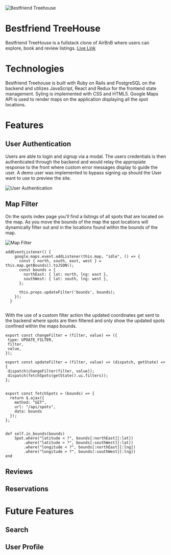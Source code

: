 ![Bestfriend Treehouse](https://bestfriend-treehouse-seeds.s3.amazonaws.com/f39e3999c24445afb5a328b6c5a2f040.png)
# Bestfriend TreeHouse

Bestfriend TreeHouse is a fullstack clone of AirBnB where users can explore, book and review listings. <a href='http://bestfriend-treehouse.herokuapp.com/#/'>Live Link</a>

# Technologies

Bestfriend Treehouse is built with Ruby on Rails and PostgreSQL on the backend and utilizes JavaScript, React and Redux for the frontend state management. Syling is implemented with CSS and HTML5. Google Maps API is used to render maps on the application displaying all the spot locations.

# Features

## User Authentication

Users are able to login and signup via a modal. The users credentials is then authenticated through the backend and would relay the appropiate response to the front  where custom error messages display to guide the user. A demo user was implemented to bypass signing up should the User want to use to preview the site.

![User Authentication](https://adelqudsi.com/wp-content/uploads/2021/06/2021-06-22_13-23-55-1.gif)

## Map Filter

On the spots index page you'll find a listings of all spots that are located on the map. As you move the bounds of the map the spot locations will dynamically filter out and in the locations found within the bounds of the map.

![Map Filter](https://github.com/A-Qudsi/Bestfriend-Treehouse/blob/master/app/assets/images/MapFilter.gif)

```  
addEventListener() {
    google.maps.event.addListener(this.map, "idle", () => {
      const { north, south, east, west } = this.map.getBounds().toJSON();
      const bounds = {
        northEast: { lat: north, lng: east },
        southWest: { lat: south, lng: west },
      };
       
      this.props.updateFilter('bounds', bounds);
    });
  }
    
 ```
 
 With the use of a custom filter action the updated coordinates get sent to the backend where spots are then filtered and only show the updated spots confined within the maps bounds.
 
 ```
 export const changeFilter = (filter, value) => ({
  type: UPDATE_FILTER,
  filter,
  value,
});

export const updateFilter = (filter, value) => (dispatch, getState) => {
  dispatch(changeFilter(filter, value));
  dispatch(fetchSpots(getState().ui.filters));
};

```
```

export const fetchSpots = (bounds) => {
  return $.ajax({
    method: "GET",
    url: "/api/spots",
    data: bounds
  });
};

```
```
  
def self.in_bounds(bounds)
    Spot.where("latitude < ?", bounds[:northEast][:lat])
        .where("latitude > ?", bounds[:southWest][:lat])
        .where("longitude < ?", bounds[:northEast][:lng])
        .where("longitude > ?", bounds[:southWest][:lng])
end
 ```
 
 ## Reviews
 
 ## Reservations
 
 
 # Future Features
 
 ## Search
 
 ## User Profile
